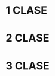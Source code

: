 # 1 CLASE


































































































# 2 CLASE














































































# 3 CLASE

